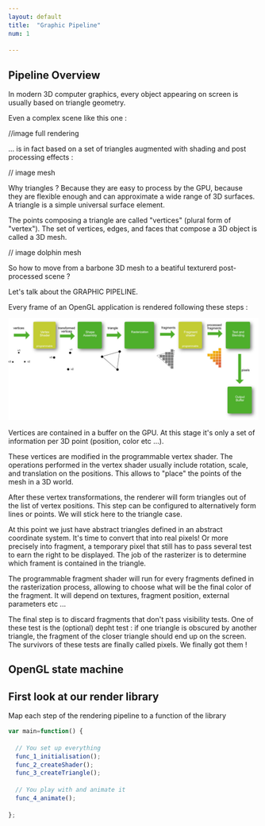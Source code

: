 ```yaml
---
layout: default
title:  "Graphic Pipeline"
num: 1

---
```


## Pipeline Overview

In modern 3D computer graphics, every object appearing on screen is usually based on triangle geometry. 

Even a complex scene like this one : 

//image full rendering

... is in fact based on a set of triangles augmented with shading and post processing effects : 

// image mesh

Why triangles ? Because they are easy to process by the GPU, because they are flexible enough and can approximate a wide range of 3D surfaces. A triangle is a simple universal surface element. 

The points composing a triangle are called "vertices" (plural form of "vertex"). The set of vertices, edges, and faces that compose a 3D object is called a 3D mesh. 

// image dolphin mesh

So how to move from a barbone 3D mesh to a beatiful texturerd post-processed scene ? 

Let's talk about the GRAPHIC PIPELINE. 

Every frame of an OpenGL application is rendered following these steps : 

<img src="./assets/webGLPipeline.jpg" alt="Rendering Pipeline">

Vertices are contained in a buffer on the GPU. At this stage it's only a set of information per 3D point (position, color etc ...). 

These vertices are modified in the programmable vertex shader. The operations performed in the vertex shader usually include rotation, scale, and translation on the positions. This allows to "place" the points of the mesh in a 3D world. 

After these vertex transformations, the renderer will form triangles out of the list of vertex positions. This step can be configured to alternatively form lines or points. We will stick here to the triangle case. 

At this point we just have abstract triangles defined in an abstract coordinate system. It's time to convert that into real pixels! Or more precisely into fragment, a temporary pixel that still has to pass several test to earn the right to be displayed. The job of the rasterizer is to determine which frament is contained in the triangle. 

The programmable fragment shader will run for every fragments defined in the rasterization process, allowing to choose what will be the final color of the fragment. It will depend on textures, fragment position, external parameters etc ...

The final step is to discard fragments that don't pass visibility tests. One of these test is the (optional) depht test : if one triangle is obscured by another triangle, the fragment of the closer triangle should end up on the screen. The survivors of these tests are finally called pixels. We finally got them !


## OpenGL state machine

## First look at our render library
Map each step of the rendering pipeline to a function of the library


~~~ JavaScript
var main=function() {
    
  // You set up everything
  func_1_initialisation();
  func_2_createShader();    
  func_3_createTriangle();

  // You play with and animate it
  func_4_animate();
  
};
~~~

